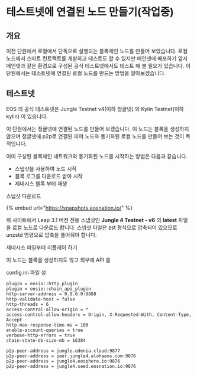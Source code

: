 # 테스트넷에 연결된 노드 만들기(작업중)

## 개요

이전 단원에서 로컬에서 단독으로 실행되는 블록체인 노드를 만들어 보았습니다. 로컬 노드에서 스마트 컨트랙트를 개발하고 테스트도 할 수 있지만 메인넷에 배포하기 앞서 메인넷과 같은 환경으로 구성된 공식 테스트넷에서도 테스트 해 볼 필요가 있습니다. 이 단원에서는 테스트넷에 연결된 로컬 노드를 만드는 방법을 알아보겠습니다.

## 테스트넷

EOS 의 공식 테스트넷은 Jungle Testnet v4(이하 정글넷) 와 Kylin Testnet(이하 kylin) 이 있습니다.

이 단원에서는 정글넷에 연결된 노드를 만들어 보겠습니다. 이 노드는 블록을 생성하지 않으며 정글넷에 p2p로 연결된 피어 노드와 동기화된 로컬 노드를 만들어 보는 것이 목적입니다.

이미 구성된 블록체인 네트워크와 동기화된 노드를 시작하는 방법은 다음과 같습니다.

* 스냅샷을 사용하여 노드 시작
* 블록 로그를 다운로드 받아 시작
* 제네시스 블록 부터 재생

스냅샷 다운로드



{% embed url="https://snapshots.eosnation.io/" %}

위 사이트에서 Leap 3.1 버전 전용 스냅샷인 **Jungle 4 Testnet - v6** 의 **latest** 파일을 로컬 노드로 다운로드 합니다. 스냅샷 파일은 zst 형식으로 압축되어 있으므로 unzstd 명령으로 압축을 풀어줘야 합니다.





제네시스 파일부터 리플레이 하기



이 노드는 블록을 생성하지도 않고 외부에 API 를&#x20;

config.ini 파일 설&#x20;

```
plugin = eosio::http_plugin
plugin = eosio::chain_api_plugin
http-server-address = 0.0.0.0:8888
http-validate-host = false
http-threads = 6
access-control-allow-origin = *
access-control-allow-headers = Origin, X-Requested-With, Content-Type, Accept
http-max-response-time-ms = 100
enable-account-queries = true
verbose-http-errors = true
chain-state-db-size-mb = 16384

p2p-peer-address = jungle.edenia.cloud:9877
p2p-peer-address = peer.jungle4.alohaeos.com:9876
p2p-peer-address = jungle4.eosphere.io:9876
p2p-peer-address = jungle4.seed.eosnation.io:9876
```

